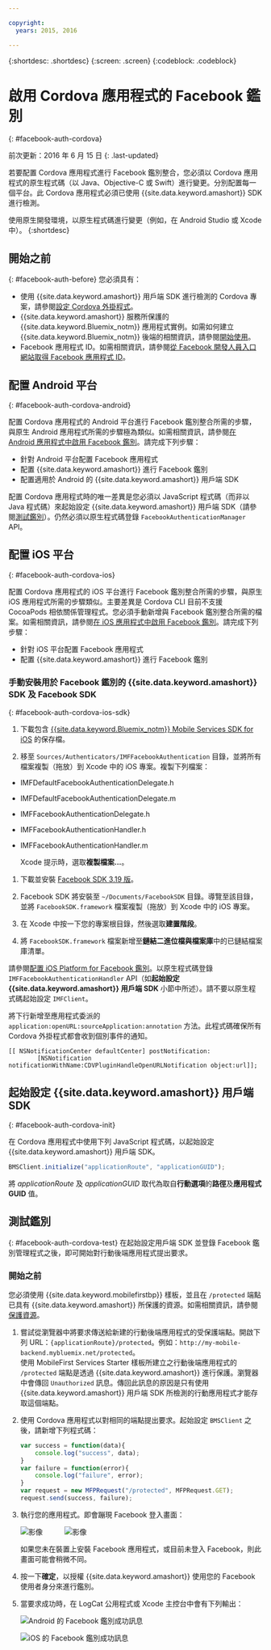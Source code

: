 ```yaml
---

copyright:
  years: 2015, 2016

---
```

{:shortdesc: .shortdesc}
{:screen: .screen}
{:codeblock: .codeblock}

# 啟用 Cordova 應用程式的 Facebook 鑑別
{: #facebook-auth-cordova}

前次更新：2016 年 6 月 15 日
{: .last-updated}


若要配置 Cordova 應用程式進行 Facebook 鑑別整合，您必須以 Cordova 應用程式的原生程式碼（以 Java、Objective-C 或 Swift）進行變更。分別配置每一個平台。此 Cordova 應用程式必須已使用 {{site.data.keyword.amashort}} SDK 進行檢測。 


使用原生開發環境，以原生程式碼進行變更（例如，在 Android Studio 或 Xcode 中）。
{:shortdesc}

## 開始之前
{: #facebook-auth-before}
您必須具有：
* 使用 {{site.data.keyword.amashort}} 用戶端 SDK 進行檢測的 Cordova 專案，請參閱[設定 Cordova 外掛程式](https://console.{DomainName}/docs/services/mobileaccess/getting-started-cordova.html)。
* {{site.data.keyword.amashort}} 服務所保護的 {{site.data.keyword.Bluemix_notm}} 應用程式實例。如需如何建立 {{site.data.keyword.Bluemix_notm}} 後端的相關資訊，請參閱[開始使用](index.html)。
* Facebook 應用程式 ID。如需相關資訊，請參閱[從 Facebook 開發人員入口網站取得 Facebook 應用程式 ID](https://console.{DomainName}/docs/services/mobileaccess/facebook-auth-overview.html#facebook-appID)。



## 配置 Android 平台
{: #facebook-auth-cordova-android}

配置 Cordova 應用程式的 Android 平台進行 Facebook 鑑別整合所需的步驟，與原生 Android 應用程式所需的步驟極為類似。如需相關資訊，請參閱[在 Android 應用程式中啟用 Facebook 鑑別](https://console.{DomainName}/docs/services/mobileaccess/facebook-auth-android.html)。請完成下列步驟：

* 針對 Android 平台配置 Facebook 應用程式
* 配置 {{site.data.keyword.amashort}} 進行 Facebook 鑑別
* 配置適用於 Android 的 {{site.data.keyword.amashort}} 用戶端 SDK

配置 Cordova 應用程式時的唯一差異是您必須以 JavaScript 程式碼（而非以 Java 程式碼）來起始設定 {{site.data.keyword.amashort}} 用戶端 SDK（請參閱[測試鑑別](#facebook-auth-cordova-test)）。仍然必須以原生程式碼登錄 `FacebookAuthenticationManager` API。

## 配置 iOS 平台
{: #facebook-auth-cordova-ios}

配置 Cordova 應用程式的 iOS 平台進行 Facebook 鑑別整合所需的步驟，與原生 iOS 應用程式所需的步驟類似。主要差異是 Cordova CLI 目前不支援 CocoaPods 相依關係管理程式。您必須手動新增與 Facebook 鑑別整合所需的檔案。如需相關資訊，請參閱[在 iOS 應用程式中啟用 Facebook 鑑別](https://console.{DomainName}/docs/services/mobileaccess/facebook-auth-ios.html)。請完成下列步驟：

* 針對 iOS 平台配置 Facebook 應用程式
* 配置 {{site.data.keyword.amashort}} 進行 Facebook 鑑別

### 手動安裝用於 Facebook 鑑別的 {{site.data.keyword.amashort}} SDK 及 Facebook SDK
{: #facebook-auth-cordova-ios-sdk}
1. 下載包含 [{{site.data.keyword.Bluemix_notm}} Mobile Services SDK for iOS](https://hub.jazz.net/git/bluemixmobilesdk/imf-ios-sdk/archive?revstr=master) 的保存檔。

1. 移至 `Sources/Authenticators/IMFFacebookAuthentication` 目錄，並將所有檔案複製（拖放）到 Xcode 中的 iOS 專案。複製下列檔案：
  * IMFDefaultFacebookAuthenticationDelegate.h
  * IMFDefaultFacebookAuthenticationDelegate.m
  * IMFFacebookAuthenticationDelegate.h
  * IMFFacebookAuthenticationHandler.h
  * IMFFacebookAuthenticationHandler.m

	Xcode 提示時，選取**複製檔案...**。

1. 下載並安裝 [Facebook SDK 3.19 版](https://developers.facebook.com/resources/facebook-ios-sdk-3.19.pkg)。

1. Facebook SDK 將安裝至 `~/Documents/FacebookSDK` 目錄。導覽至該目錄，並將 `FacebookSDK.framework` 檔案複製（拖放）到 Xcode 中的 iOS 專案。

1. 	在 Xcode 中按一下您的專案根目錄，然後選取**建置階段**。

1. 將 `FacebookSDK.framework` 檔案新增至**鏈結二進位檔與檔案庫**中的已鏈結檔案庫清單。

 請參閱[配置 iOS Platform for Facebook 鑑別](https://console.{DomainName}/docs/services/mobileaccess/facebook-auth-ios.html)。以原生程式碼登錄 `IMFFacebookAuthenticationHandler` API（如**起始設定 {{site.data.keyword.amashort}} 用戶端 SDK** 小節中所述）。請不要以原生程式碼起始設定 `IMFClient`。

將下行新增至應用程式委派的 `application:openURL:sourceApplication:annotation` 方法。此程式碼確保所有 Cordova 外掛程式都會收到個別事件的通知。

```
[[ NSNotificationCenter defaultCenter] postNotification:
		[NSNotification notificationWithName:CDVPluginHandleOpenURLNotification object:url]];
```

## 起始設定 {{site.data.keyword.amashort}} 用戶端 SDK
{: #facebook-auth-cordova-init}

在 Cordova 應用程式中使用下列 JavaScript 程式碼，以起始設定 {{site.data.keyword.amashort}} 用戶端 SDK。

```JavaScript
BMSClient.initialize("applicationRoute", "applicationGUID");
```

將 *applicationRoute* 及 *applicationGUID* 取代為取自**行動選項**的**路徑**及**應用程式 GUID** 值。

## 測試鑑別
{: #facebook-auth-cordova-test}
在起始設定用戶端 SDK 並登錄 Facebook 鑑別管理程式之後，即可開始對行動後端應用程式提出要求。

### 開始之前
您必須使用 {{site.data.keyword.mobilefirstbp}} 樣板，並且在 `/protected` 端點已具有 {{site.data.keyword.amashort}} 所保護的資源。如需相關資訊，請參閱[保護資源](https://console.{DomainName}/docs/services/mobileaccess/protecting-resources.html)。

1. 嘗試從瀏覽器中將要求傳送給新建的行動後端應用程式的受保護端點。開啟下列 URL：`{applicationRoute}/protected`。例如：`http://my-mobile-backend.mybluemix.net/protected`。
<br/>使用 MobileFirst Services Starter 樣板所建立之行動後端應用程式的 `/protected` 端點是透過 {{site.data.keyword.amashort}} 進行保護。瀏覽器中會傳回 `Unauthorized` 訊息。傳回此訊息的原因是只有使用 {{site.data.keyword.amashort}} 用戶端 SDK 所檢測的行動應用程式才能存取這個端點。

1. 使用 Cordova 應用程式以對相同的端點提出要求。起始設定 `BMSClient` 之後，請新增下列程式碼：

	```JavaScript
	var success = function(data){
    	console.log("success", data);
    }
	var failure = function(error){
    	console.log("failure", error);
    }
	var request = new MFPRequest("/protected", MFPRequest.GET);
	request.send(success, failure);
	```

1. 執行您的應用程式。即會蹦現 Facebook 登入畫面：

	![影像](images/android-facebook-login.png) &nbsp;&nbsp;&nbsp;&nbsp;&nbsp;&nbsp;&nbsp;&nbsp;&nbsp;	![影像](images/ios-facebook-login.png)

	如果您未在裝置上安裝 Facebook 應用程式，或目前未登入 Facebook，則此畫面可能會稍微不同。

1. 按一下**確定**，以授權 {{site.data.keyword.amashort}} 使用您的 Facebook 使用者身分來進行鑑別。

1. 	當要求成功時，在 LogCat 公用程式或 Xcode 主控台中會有下列輸出：

	![Android 的 Facebook 鑑別成功訊息](images/android-facebook-login-success.png)

	![iOS 的 Facebook 鑑別成功訊息](images/ios-facebook-login-success.png)
